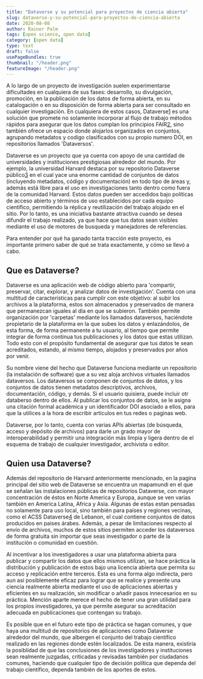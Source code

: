 ```yaml
---
title: "Dataverse y su potencial para proyectos de ciencia abierta"
slug: dataverse-y-su-potencial-para-proyectos-de-ciencia-abierta
date: 2020-08-08
author: Rainer Palm
tags: [open science, open data]
category: [open data]
type: text
draft: false
usePageBundles: true
thumbnail: "/header.png"
featureImage: "/header.png"
---
```



<!-- # Dataverse y su potencial para proyectos de ciencia abierta -->
<!-- **Por Rainer Palm** -->



A lo largo de un proyecto de investigación suelen experimentarse dificultades en cualquiera de sus fases: desarrollo, su divulgación, promoción, en la publicación de los datos de forma abierta, en su catalogación o en su disposición de forma abierta para ser consultado en cualquier investigación. En cualquiera de estos casos, Dataverse[1] es una solución que promete no solamente incorporar al flujo de trabajo métodos rápidos para asegurar que los datos cumplan los principios FAIR[2], sino también ofrece un espacio donde alojarlos organizados en conjuntos, agrupando metadatos y codigo clasificados con su propio numero DOI, en repositorios llamados 'Dataversos'.

<!-- TEASER_END -->

Dataverse es un proyecto que ya cuenta con apoyo de una cantidad de universidades y instituciones prestigiosas alrededor del mundo. Por ejemplo, la universidad Harvard destaca por su repositorio Dataverse público[3] en el cual yace una enorme cantidad de conjuntos de datos (incluyendo metadatos, código y documentación) en todo tipo de áreas y, además está libre para el uso en investigaciones tanto dentro como fuera de la comunidad Harvard. Estos datos pueden ser accedidos bajo políticas de acceso abierto y términos de uso establecidos por cada equipo científico, permitiendo la réplica y reutilización del trabajo alojado en el sitio. Por lo tanto, es una iniciativa bastante atractiva cuando se desea difundir el trabajo realizado, ya que hace que tus datos sean visibles mediante el uso de motores de busqueda y manejadores de referencias.

Para entender por qué ha ganado tanta tracción este proyecto, es importante primero saber de qué se trata exactamente, y cómo se llevó a cabo.

## Que es Dataverse?

Dataverse es una aplicación web de código abierto para 'compartir, preservar, citar, explorar, y analizar datos de investigación'. Cuenta con una multitud de características para cumplir con este objetivo: al subir los archivos a la plataforma, estos son almacenados y preservados de manera que permanezcan iguales al día en que se subieron. También permite organización por 'carpetas' mediante los llamados dataversos, haciéndote propietario de la plataforma en la que subes los datos y enlazándolos, de esta forma, de forma permanente a tu usuario, al tiempo que permite integrar de forma continua tus publicaciones y los datos que estas utilizan. Todo esto con el propósito fundamental de asegurar que tus datos te sean acreditados, estando, al mismo tiempo, alojados y preservados por años por venir.

Su nombre viene del hecho que Dataverse funciona mediante un repositorio (la instalación de software) que a su vez aloja archivos virtuales llamados dataversos. Los dataversos se componen de conjuntos de datos, y los conjuntos de datos tienen metadatos descriptivos, archivos, documentación, código, y demás. Si el usuario quisiera, puede incluir otr databerso dentro de ellos. Al publicar los conjuntos de datos, se le asigna una citación formal académica y un identificador DOI asociado a ellos, para que la utilices a la hora de escribir artículos en tus redes o paginas web.

Dataverse, por lo tanto, cuenta con varias APIs abiertas (de búsqueda, acceso y depósito de archivos) para darle un grado mayor de interoperabilidad y permitir una integración más limpia y ligera dentro de el esquema de trabajo de cualquier investigador, archivista o editor.

## Quien usa Dataverse?

Además del repositorio de Harvard anteriormente mencionado, en la pagina principal del sitio web de Dataverse se encuentra un mapamundi en el que se señalan las instalaciones públicas de repositorios Dataverse, con mayor concentración de éstos en Norte America y Europa, aunque se ven varias también en America Latina, Africa y Asia. Algunas de estas estan pensadas no solamente para uso local, sino también para países y regiones vecinas, como el ACSS Dataverse[4] de Lebanon, el cual contiene conjuntos de datos producidos en paises árabes. Además, a pesar de limitaciones respecto al envío de archivos, muchos de estos sitios permiten acceder los dataversos de forma gratuita sin importar que seas investigador o parte de la institución o comunidad en cuestión.

Al incentivar a los investigadores a usar una plataforma abierta para publicar y compartir los datos que ellos mismos utilizan, se hace práctica la distribución y publicación de estos bajo una licencia abierta que permita su acceso y replicación entre terceros. Esta es una forma algo indirecta, pero aun así posiblemente eficaz para lograr que se realice y presente una ciencia realmente abierta mediante el uso de aplicaciones abiertas y eficientes en su realización, sin modificar o añadir pasos innecesarios en su práctica. Mención aparte merece el hecho de tener una gran utilidad para los propios investigadores, ya que permite asegurar su acreditación adecuada en publicaciones que contengan su trabajo.

Es posible que en el futuro este tipo de práctica se hagan comunes, y que haya una multitud de repositorios de aplicaciones como Dataverse alrededor del mundo, que albergen el conjunto del trabajo científico realizado en las regiones donde estén localizados. De esta manera, existiría la posiblidad de que las conclusiones de los investigadores y instituciones sean realmente juzgadas, criticadas y revisadas también por ciudadanos comunes, haciendo que cualquier tipo de decisión política que dependa del trabajo científico, dependa también de los aportes de estos.

[1]: https://dataverse.org/ "Dataverse"
[2]: https://www.go-fair.org/fair-principles/ "FAIR"
[3]: https://dataverse.harvard.edu "Harvard Dataverse"
[4]: https://dataverse.theacss.org "ACSS Dataverse"
